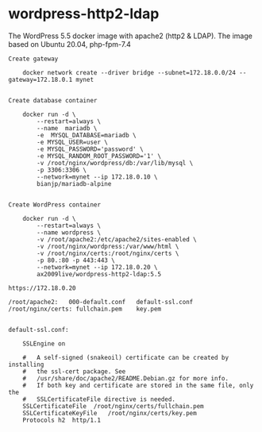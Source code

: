 # wordpress-http2-ldap
The WordPress 5.5 docker image with apache2 (http2 &amp; LDAP). The image based on Ubuntu 20.04, php-fpm-7.4 

	Create gateway
		
		docker network create --driver bridge --subnet=172.18.0.0/24 --gateway=172.18.0.1 mynet
		
		
	Create database container
		
		docker run -d \
			--restart=always \
			--name  mariadb \
			-e  MYSQL_DATABASE=mariadb \
			-e MYSQL_USER=user \
			-e MYSQL_PASSWORD='password' \
			-e MYSQL_RANDOM_ROOT_PASSWORD='1' \
			-v /root/nginx/wordpress/db:/var/lib/mysql \
			-p 3306:3306 \
			--network=mynet --ip 172.18.0.10 \
			bianjp/mariadb-alpine
					
					
	Create WordPress container
		
		docker run -d \
			--restart=always \
			--name wordpress \
			-v /root/apache2:/etc/apache2/sites-enabled \
			-v /root/nginx/wordpress:/var/www/html \
			-v /root/nginx/certs:/root/nginx/certs \
			-p 80.:80 -p 443:443 \
			--network=mynet --ip 172.18.0.20 \
			ax2009live/wordpress-http2-ldap:5.5
		
	https://172.18.0.20
		
	/root/apache2:   000-default.conf   default-ssl.conf
	/root/nginx/certs: fullchain.pem    key.pem
		
		
	default-ssl.conf:
		
		SSLEngine on
		
		#   A self-signed (snakeoil) certificate can be created by installing
		#   the ssl-cert package. See
		#   /usr/share/doc/apache2/README.Debian.gz for more info.
		#   If both key and certificate are stored in the same file, only the
		#   SSLCertificateFile directive is needed.
		SSLCertificateFile	/root/nginx/certs/fullchain.pem
		SSLCertificateKeyFile   /root/nginx/certs/key.pem
		Protocols h2  http/1.1 
